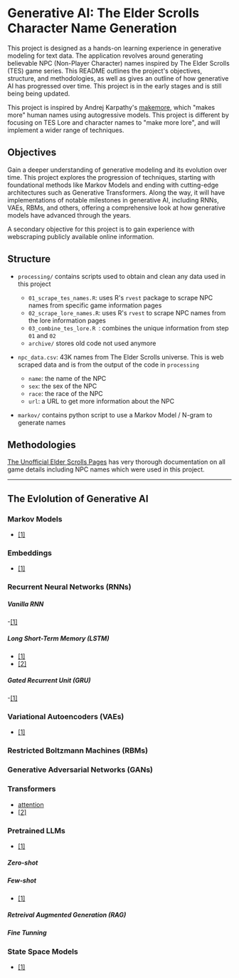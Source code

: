 # Generative AI: The Elder Scrolls Character Name Generation

This project is designed as a hands-on learning experience in generative modeling for text data. The application revolves around generating believable NPC (Non-Player Character) names inspired by The Elder Scrolls (TES) game series. This README outlines the project's objectives, structure, and methodologies, as well as gives an outline of how generative AI has progressed over time. This project is in the early stages and is still being being updated.

This project is inspired by Andrej Karpathy's [makemore](https://github.com/karpathy/makemore), which "makes more" human names using autogressive models. This project is different by focusing on TES Lore and character names to "make more lore", and will implement a wider range of techniques.

## Objectives

Gain a deeper understanding of generative modeling and its evolution over time. This project explores the progression of techniques, starting with foundational methods like Markov Models and ending with cutting-edge architectures such as Generative Transformers. Along the way, it will have implementations of notable milestones in generative AI, including RNNs, VAEs, RBMs, and others, offering a comprehensive look at how generative models have advanced through the years.

A secondary objective for this project is to gain experience with webscraping publicly available online information.


## Structure

- `processing/` contains scripts used to obtain and clean any data used in this project
  - `01_scrape_tes_names.R`: uses R's `rvest` package to scrape NPC names from specific game information pages
  - `02_scrape_lore_names.R`: uses R's `rvest` to scrape NPC names from the lore information pages
  - `03_combine_tes_lore.R `: combines the unique information from step `01` and `02`
  - `archive/` stores old code not used anymore
 
- `npc_data.csv`: 43K names from The Elder Scrolls universe. This is web scraped data and is from the output of the code in `processing`
  - `name`: the name of the NPC
  - `sex`: the sex of the NPC
  - `race`: the race of the NPC
  - `url`: a URL to get more information about the NPC
 
- `markov/`  contains python script to use a Markov Model / N-gram to generate names


## Methodologies

[The Unofficial Elder Scrolls Pages](https://en.uesp.net/wiki/Main_Page) has very thorough documentation on all game details including NPC names which were used in this project.

---

## The Evlolution of Generative AI

### Markov Models
- [[1]](https://ieeexplore.ieee.org/stamp/stamp.jsp?tp=&arnumber=6773024)
### Embeddings
- [[1]](https://www.jmlr.org/papers/volume3/bengio03a/bengio03a.pdf)
### Recurrent Neural Networks (RNNs)

##### Vanilla RNN
-[[1]](https://icml.cc/2011/papers/524_icmlpaper.pdf)
##### Long Short-Term Memory (LSTM)
- [[1]](https://www.bioinf.jku.at/publications/older/2604.pdf)
- [[2]](https://arxiv.org/abs/1409.3215)
##### Gated Recurrent Unit (GRU)
-[[1]](https://arxiv.org/abs/1406.1078)
### Variational Autoencoders (VAEs)
 - [[1]](/https://arxiv.org/pdf/1511.06349)

### Restricted Boltzmann Machines (RBMs)

### Generative Adversarial Networks (GANs)

### Transformers
- [attention](https://arxiv.org/pdf/1409.0473)
- [[2]](https://arxiv.org/pdf/1706.03762)

### Pretrained LLMs
- [[1]](https://arxiv.org/pdf/1810.04805)
##### Zero-shot

##### Few-shot
- [[1]](https://arxiv.org/pdf/2005.14165)
##### Retreival Augmented Generation (RAG)

##### Fine Tunning

### State Space Models
- [[1]](https://arxiv.org/abs/2312.00752)
